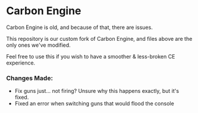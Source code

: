 # Carbon Engine
Carbon Engine is old, and because of that, there are issues.  

This repository is our custom fork of Carbon Engine, and files above are the only ones we've modified.  

Feel free to use this if you wish to have a smoother & less-broken CE experience.  

### Changes Made:
- Fix guns just... not firing? Unsure why this happens exactly, but it's fixed.
- Fixed an error when switching guns that would flood the console
